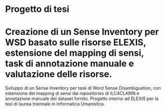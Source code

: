# Progetto di tesi
# Creazione di un Sense Inventory per WSD basato sulle risorse ELEXIS, estensione del mapping di sensi, task di annotazione manuale e valutazione delle risorse.
Sviluppo di un Sense Inventory per task di Word Sense Disambiguation, con estensione del mapping di sensi dai repositories di ILC4CLARIN e annotazione manuale del dataset fornito. Progetto interno ad ELEXIS per la tesi di laurea triennale in Informatica Umanistica.

